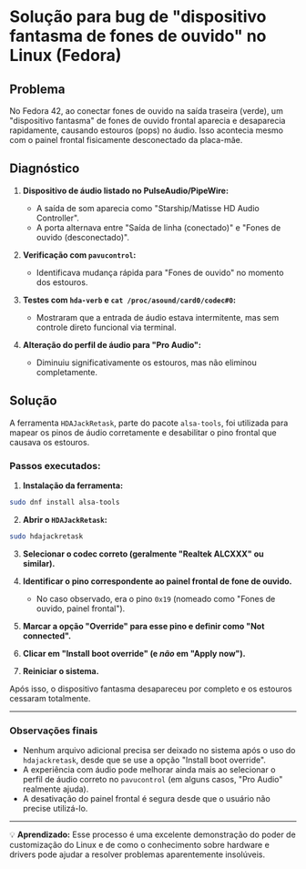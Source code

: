 # Solução para bug de "dispositivo fantasma de fones de ouvido" no Linux (Fedora)

## Problema

No Fedora 42, ao conectar fones de ouvido na saída traseira (verde), um "dispositivo fantasma" de fones de ouvido frontal aparecia e desaparecia rapidamente, causando estouros (pops) no áudio. Isso acontecia mesmo com o painel frontal fisicamente desconectado da placa-mãe.

## Diagnóstico

1. **Dispositivo de áudio listado no PulseAudio/PipeWire:**
   - A saída de som aparecia como "Starship/Matisse HD Audio Controller".
   - A porta alternava entre "Saída de linha (conectado)" e "Fones de ouvido (desconectado)".

2. **Verificação com `pavucontrol`:**
   - Identificava mudança rápida para "Fones de ouvido" no momento dos estouros.

3. **Testes com `hda-verb` e `cat /proc/asound/card0/codec#0`:**
   - Mostraram que a entrada de áudio estava intermitente, mas sem controle direto funcional via terminal.

4. **Alteração do perfil de áudio para "Pro Audio":**
   - Diminuiu significativamente os estouros, mas não eliminou completamente.

## Solução

A ferramenta `HDAJackRetask`, parte do pacote `alsa-tools`, foi utilizada para mapear os pinos de áudio corretamente e desabilitar o pino frontal que causava os estouros.

### Passos executados:

1. **Instalação da ferramenta:**
```bash
sudo dnf install alsa-tools
```

2. **Abrir o `HDAJackRetask`:**
```bash
sudo hdajackretask
```

3. **Selecionar o codec correto (geralmente "Realtek ALCXXX" ou similar).**

4. **Identificar o pino correspondente ao painel frontal de fone de ouvido.**
   - No caso observado, era o pino `0x19` (nomeado como "Fones de ouvido, painel frontal").

5. **Marcar a opção "Override" para esse pino e definir como "Not connected".**

6. **Clicar em "Install boot override" (e *não* em "Apply now").**

7. **Reiniciar o sistema.**

Após isso, o dispositivo fantasma desapareceu por completo e os estouros cessaram totalmente.

---

### Observações finais
- Nenhum arquivo adicional precisa ser deixado no sistema após o uso do `hdajackretask`, desde que se use a opção "Install boot override".
- A experiência com áudio pode melhorar ainda mais ao selecionar o perfil de áudio correto no `pavucontrol` (em alguns casos, "Pro Audio" realmente ajuda).
- A desativação do painel frontal é segura desde que o usuário não precise utilizá-lo.

---

💡 **Aprendizado:**
Esse processo é uma excelente demonstração do poder de customização do Linux e de como o conhecimento sobre hardware e drivers pode ajudar a resolver problemas aparentemente insolúveis.